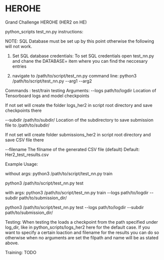 # HEROHE
Grand Challenge HEROHE (HER2 on HE)

python_scripts test_nn.py instructions:

NOTE: SQL Database must be set up by this point otherwise the following will not work.

1. Set SQL database credentials:
  To set SQL credentials open test_nn.py and chane the DATABASE= item where you can find the neccesary entries

2. navigate to /path/to/script/test_nn.py
command line:
python3 /path/to/script/test_nn.py <command> --arg1 --arg2 

Commands : test/train testing 
Arguments: 
--logs path/to/logdir Location of Tensorboard logs and model checkpoints
  
  If not set will create the folder logs_her2 in script root directory and save checkpoints there
  
--subdir /path/to/subdir/ Location of the subdirectory to save submission file to /path/to/subdir/
  
  If not set will create folder submissions_her2 in script root directory and save CSV file there

--filename The filname of the generated CSV file (default)
  Default: Her2_test_results.csv

Example Usage:

without args:
python3 /path/to/script/test_nn.py train

python3 /path/to/script/test_nn.py test

with args:
python3 /path/to/script/test_nn.py train --logs path/to/logdir --subdir path/to/submission_dir/

python3 /path/to/script/test_nn.py test --logs path/to/logdir --subdir path/to/submission_dir/

Testing:
When testing the loads a checkpoint from the path specified under log_dir, like in python_scripts/logs_her2 here for the default case. 
If you want to specify a certain loaction and filename for the results you can do so otherwise when no arguments are set the 
filpath and name will be as stated above.

Training:
TODO
